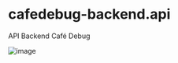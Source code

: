 # cafedebug-backend.api
API Backend Café Debug

![image](https://user-images.githubusercontent.com/11943572/234849730-c6b41618-6c13-4a87-9b5e-5b9d16ba4474.png)

